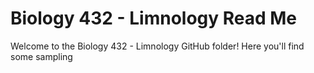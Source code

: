 # Biology 432 - Limnology Read Me

Welcome to the Biology 432 - Limnology GitHub folder! Here you'll find some
sampling 
